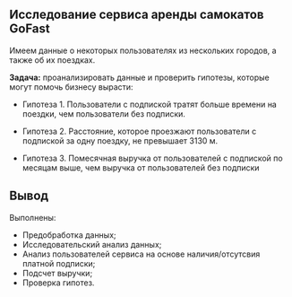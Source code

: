 ## Исследование сервиса аренды самокатов GoFast

Имеем данные о некоторых пользователях из нескольких городов, а также об их поездках. 

**Задача:** проанализировать данные и проверить гипотезы, которые могут помочь бизнесу вырасти:

- Гипотеза 1. Пользователи с подпиской тратят больше времени на поездки, чем пользователи без подписки.

- Гипотеза 2. Расстояние, которое проезжают пользователи с подпиской за одну поездку, не превышает 3130 м.

- Гипотеза 3. Помесячная выручка от пользователей с подпиской по месяцам выше, чем выручка от пользователей без подписки

## Вывод

Выполнены:
- Предобработка данных;
- Исследовательский анализ данных;
- Анализ пользователей сервиса на основе наличия/отсутсвия платной подписки;
- Подсчет выручки;
- Проверка гипотез.
